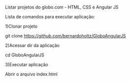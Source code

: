 Listar projetos do globo.com - HTML, CSS e Angular JS

Lista de comandos para executar aplicação:

1)Clonar projeto

git clone https://github.com/bernardoholtz/GloboAngularJS

2)Acessar dir da aplicação

cd GloboAngularJS

3)Executar aplicação

Abrir o arquivo index.html

